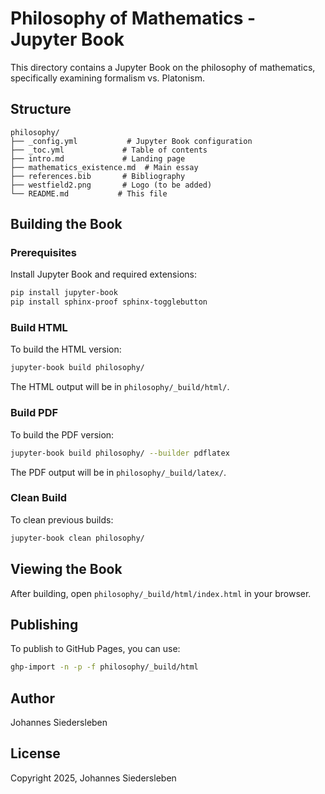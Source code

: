 # Philosophy of Mathematics - Jupyter Book

This directory contains a Jupyter Book on the philosophy of mathematics, specifically examining formalism vs. Platonism.

## Structure

```
philosophy/
├── _config.yml           # Jupyter Book configuration
├── _toc.yml             # Table of contents
├── intro.md             # Landing page
├── mathematics_existence.md  # Main essay
├── references.bib       # Bibliography
├── westfield2.png       # Logo (to be added)
└── README.md           # This file
```

## Building the Book

### Prerequisites

Install Jupyter Book and required extensions:

```bash
pip install jupyter-book
pip install sphinx-proof sphinx-togglebutton
```

### Build HTML

To build the HTML version:

```bash
jupyter-book build philosophy/
```

The HTML output will be in `philosophy/_build/html/`.

### Build PDF

To build the PDF version:

```bash
jupyter-book build philosophy/ --builder pdflatex
```

The PDF output will be in `philosophy/_build/latex/`.

### Clean Build

To clean previous builds:

```bash
jupyter-book clean philosophy/
```

## Viewing the Book

After building, open `philosophy/_build/html/index.html` in your browser.

## Publishing

To publish to GitHub Pages, you can use:

```bash
ghp-import -n -p -f philosophy/_build/html
```

## Author

Johannes Siedersleben

## License

Copyright 2025, Johannes Siedersleben
